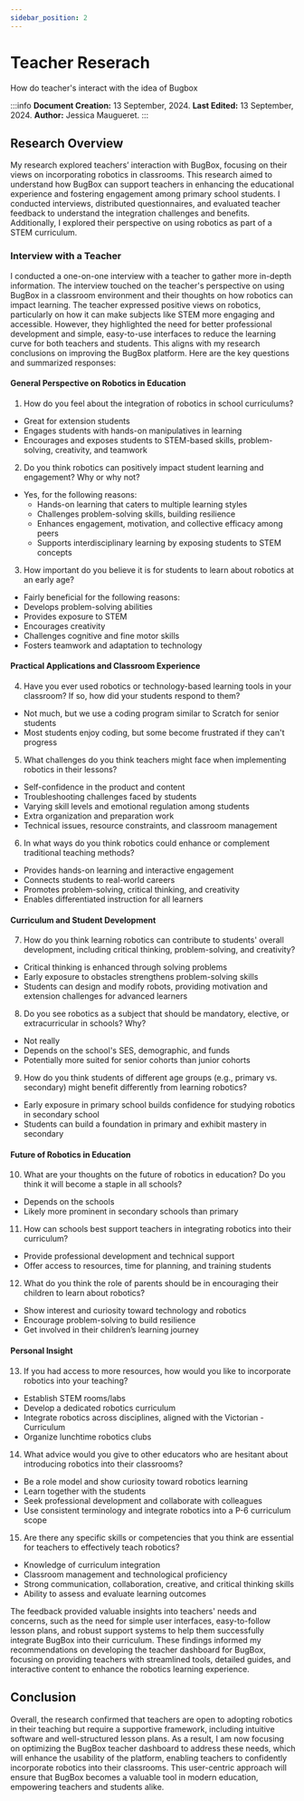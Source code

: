 ```yaml
---
sidebar_position: 2
---
```


# Teacher Reserach

How do teacher's interact with the idea of Bugbox

:::info
**Document Creation:** 13 September, 2024. **Last Edited:** 13 September, 2024. **Author:** Jessica Maugueret.
:::

## Research Overview
My research explored teachers’ interaction with BugBox, focusing on their views on incorporating robotics in classrooms. This research aimed to understand how BugBox can support teachers in enhancing the educational experience and fostering engagement among primary school students. I conducted interviews, distributed questionnaires, and evaluated teacher feedback to understand the integration challenges and benefits. Additionally, I explored their perspective on using robotics as part of a STEM curriculum.

### Interview with a Teacher
I conducted a one-on-one interview with a teacher to gather more in-depth information. The interview touched on the teacher's perspective on using BugBox in a classroom environment and their thoughts on how robotics can impact learning. The teacher expressed positive views on robotics, particularly on how it can make subjects like STEM more engaging and accessible. However, they highlighted the need for better professional development and simple, easy-to-use interfaces to reduce the learning curve for both teachers and students. This aligns with my research conclusions on improving the BugBox platform.
Here are the key questions and summarized responses:

#### General Perspective on Robotics in Education

1. How do you feel about the integration of robotics in school curriculums?
- Great for extension students
- Engages students with hands-on manipulatives in learning
- Encourages and exposes students to STEM-based skills, problem-solving, creativity, and teamwork

2. Do you think robotics can positively impact student learning and engagement? Why or why not?
- Yes, for the following reasons:
    - Hands-on learning that caters to multiple learning styles
    - Challenges problem-solving skills, building resilience
    - Enhances engagement, motivation, and collective efficacy among peers
    - Supports interdisciplinary learning by exposing students to STEM concepts
3. How important do you believe it is for students to learn about robotics at an early age?

- Fairly beneficial for the following reasons:
- Develops problem-solving abilities
- Provides exposure to STEM
- Encourages creativity
- Challenges cognitive and fine motor skills
- Fosters teamwork and adaptation to technology

#### Practical Applications and Classroom Experience
4. Have you ever used robotics or technology-based learning tools in your classroom? If so, how did your students respond to them?
- Not much, but we use a coding program similar to Scratch for senior students
- Most students enjoy coding, but some become frustrated if they can't progress

5. What challenges do you think teachers might face when implementing robotics in their lessons?
- Self-confidence in the product and content
- Troubleshooting challenges faced by students
- Varying skill levels and emotional regulation among students
- Extra organization and preparation work
- Technical issues, resource constraints, and classroom management

6. In what ways do you think robotics could enhance or complement traditional teaching methods?
- Provides hands-on learning and interactive engagement
- Connects students to real-world careers
- Promotes problem-solving, critical thinking, and creativity
- Enables differentiated instruction for all learners

#### Curriculum and Student Development
7. How do you think learning robotics can contribute to students' overall development, including critical thinking, problem-solving, and creativity?
- Critical thinking is enhanced through solving problems
- Early exposure to obstacles strengthens problem-solving skills
- Students can design and modify robots, providing motivation and extension challenges for advanced learners

8. Do you see robotics as a subject that should be mandatory, elective, or extracurricular in schools? Why?
- Not really
- Depends on the school's SES, demographic, and funds
- Potentially more suited for senior cohorts than junior cohorts

9. How do you think students of different age groups (e.g., primary vs. secondary) might benefit differently from learning robotics?
- Early exposure in primary school builds confidence for studying robotics in secondary school
- Students can build a foundation in primary and exhibit mastery in secondary

#### Future of Robotics in Education
10. What are your thoughts on the future of robotics in education? Do you think it will become a staple in all schools?
- Depends on the schools
- Likely more prominent in secondary schools than primary

11. How can schools best support teachers in integrating robotics into their curriculum?
- Provide professional development and technical support
- Offer access to resources, time for planning, and training students

12. What do you think the role of parents should be in encouraging their children to learn about robotics?
- Show interest and curiosity toward technology and robotics
- Encourage problem-solving to build resilience
- Get involved in their children’s learning journey

#### Personal Insight
13. If you had access to more resources, how would you like to incorporate robotics into your teaching?
- Establish STEM rooms/labs
- Develop a dedicated robotics curriculum
- Integrate robotics across disciplines, aligned with the Victorian - Curriculum
- Organize lunchtime robotics clubs

14. What advice would you give to other educators who are hesitant about introducing robotics into their classrooms?
- Be a role model and show curiosity toward robotics learning
- Learn together with the students
- Seek professional development and collaborate with colleagues
- Use consistent terminology and integrate robotics into a P-6 curriculum scope

15. Are there any specific skills or competencies that you think are essential for teachers to effectively teach robotics?
- Knowledge of curriculum integration
- Classroom management and technological proficiency
- Strong communication, collaboration, creative, and critical thinking skills
- Ability to assess and evaluate learning outcomes

The feedback provided valuable insights into teachers' needs and concerns, such as the need for simple user interfaces, easy-to-follow lesson plans, and robust support systems to help them successfully integrate BugBox into their curriculum. These findings informed my recommendations on developing the teacher dashboard for BugBox, focusing on providing teachers with streamlined tools, detailed guides, and interactive content to enhance the robotics learning experience.

## Conclusion
Overall, the research confirmed that teachers are open to adopting robotics in their teaching but require a supportive framework, including intuitive software and well-structured lesson plans. As a result, I am now focusing on optimizing the BugBox teacher dashboard to address these needs, which will enhance the usability of the platform, enabling teachers to confidently incorporate robotics into their classrooms. This user-centric approach will ensure that BugBox becomes a valuable tool in modern education, empowering teachers and students alike.